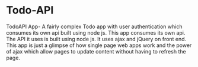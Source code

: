 # Todo-API
TodoAPI App- A fairly complex Todo app with user authentication which consumes its own api built using node js.
This app consumes its own api. The API it uses is built using node js.
It uses ajax and jQuery on front end. This app is just a glimpse of how single page web apps work and 
the power of ajax which allow pages to update content without having to refresh the page.
